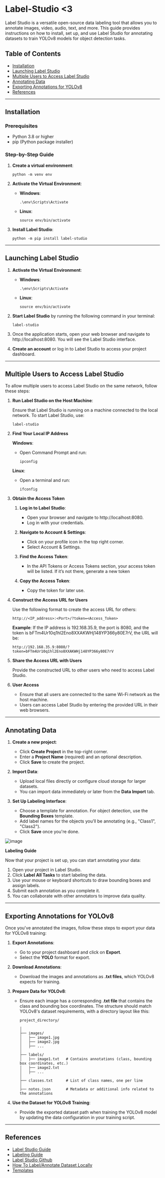 # Label-Studio <3

Label Studio is a versatile open-source data labeling tool that allows you to annotate images, video, audio, text, and more. This guide provides instructions on how to install, set up, and use Label Studio for annotating datasets to train YOLOv8 models for object detection tasks.

## Table of Contents
- [Installation](#installation)
- [Launching Label Studio](#launching-label-studio)
- [Multiple Users to Access Label Studio](#multiple-users-to-access-label-studio)
- [Annotating Data](#annotating-data)
- [Exporting Annotations for YOLOv8](#exporting-annotations-for-yolov8)
- [References](#references)

----

## Installation

### Prerequisites
- Python 3.8 or higher
- pip (Python package installer)

### Step-by-Step Guide

1. **Create a virtual environment**:
   ```
   python -m venv env
   ```
2. **Activate the Virtual Environment**:

   - **Windows**:
      ```
      .\env\Scripts\Activate
      ```
   - **Linux**:
      ```
      source env/bin/activate
      ```
3. **Install Label Studio**:
   
   ```
   python -m pip install label-studio
   ```
---
## Launching Label Studio    

1. **Activate the Virtual Environment**:

   - **Windows**:
      ```
      .\env\Scripts\Activate
      ```
   - **Linux**:
      ```
      source env/bin/activate
      ```
3. **Start Label Studio** by running the following command in your terminal:
   ```
   label-studio
   ```
4. Once the application starts, open your web browser and navigate to http://localhost:8080. You will see the Label Studio interface.
   
5. **Create an account** or log in to Label Studio to access your project dashboard.

----
## Multiple Users to Access Label Studio

To allow multiple users to access Label Studio on the same network, follow these steps:

1. **Run Label Studio on the Host Machine**:
   
   Ensure that Label Studio is running on a machine connected to the local network. To start Label Studio, use:
   ```
   label-studio
   ```
2. **Find Your Local IP Address**
   
   **Windows**:
   
   - Open Command Prompt and run:
     ```
     ipconfig
     ```
   **Linux**:

   - Open a terminal and run:
  
     ```
     ifconfig
     ```
3. **Obtain the Access Token**

   1. **Log in to Label Studio**:
      - Open your browser and navigate to http://localhost:8080.
      - Log in with your credentials.

   2. **Navigate to Account & Settings**:
      - Click on your profile icon in the top right corner.
      - Select Account & Settings.

   3. **Find the Access Token**:
      - In the API Tokens or Access Tokens section, your access token will be listed. If it’s not there, generate a new token

   4. **Copy the Access Token**:
      - Copy the token for later use.

4. **Construct the Access URL for Users**

   Use the following format to create the access URL for others:
   ```
   http://<IP_address>:<Port>/?token=<Access_Token>
   ```
   **Example**:
   If the IP address is 192.168.35.9, the port is 8080, and the token is bFTm4Ur10q1hl2Eno8XXAKWHj148YP366y80E7rV, the URL will be:
   ```
   http://192.168.35.9:8080/?token=bFTm4Ur10q1hl2Eno8XXAKWHj148YP366y80E7rV
   ```

5. **Share the Access URL with Users**
   
   Provide the constructed URL to other users who need to access Label Studio.

7. **User Access**
   - Ensure that all users are connected to the same Wi-Fi network as the host machine.
   - Users can access Label Studio by entering the provided URL in their web browsers.
   
----
## Annotating Data

1. **Create a new project**:
   - Click **Create Project** in the top-right corner.
   - Enter a **Project Name** (required) and an optional description.
   - Click **Save** to create the project.
     
2. **Import Data**:
   - Upload local files directly or configure cloud storage for larger datasets.
   - You can import data immediately or later from the **Data Import** tab.
     
3. **Set Up Labeling Interface**:
   - Choose a template for annotation. For object detection, use the **Bounding Boxes** template.
   - Add label names for the objects you’ll be annotating (e.g., "Class1", "Class2").
   - Click **Save** once you're done.
     
  ![image](https://github.com/user-attachments/assets/dc65279c-eee0-4a5f-bd6c-59c805ebbdc6)

   

**Labeling Guide**

Now that your project is set up, you can start annotating your data:
1. Open your project in Label Studio. 
2. Click **Label All Tasks** to start labeling the data.
3. Use your mouse or keyboard shortcuts to draw bounding boxes and assign labels.
4. Submit each annotation as you complete it.
5. You can collaborate with other annotators to improve data quality.

----

## Exporting Annotations for YOLOv8

Once you've annotated the images, follow these steps to export your data for YOLOv8 training:

1. **Export Annotations**:
   - Go to your project dashboard and click on **Export**.
   - Select the **YOLO** format for export.

2. **Download Annotations**:
   - Download the images and annotations as **.txt files**, which YOLOv8 expects for training.
  
3. **Prepare Data for YOLOv8**:
   - Ensure each image has a corresponding **.txt file** that contains the class and bounding box coordinates. The structure should match YOLOv8's dataset requirements, with a directory layout like this:
     ```
     project_directory/
     
     │
     ├── images/
     │   ├── image1.jpg
     │   ├── image2.jpg
     │   ├── ...
     │
     ├── labels/
     │   ├── image1.txt   # Contains annotations (class, bounding box coordinates, etc.)
     │   ├── image2.txt
     │   ├── ...
     │
     ├── classes.txt      # List of class names, one per line
     │
     ├── notes.json       # Metadata or additional info related to the annotations
     ```

5. **Use the Dataset for YOLOv8 Training**:
   - Provide the exported dataset path when training the YOLOv8 model by updating the data configuration in your training script.
  
----
## References

- [Label Studio Guide](https://labelstud.io/guide/get_started)
- [Labeling Guide](https://labelstud.io/guide/labeling)
- [Label Studio Github](https://github.com/HumanSignal/label-studio-ml-backend/blob/master/README.md)
- [How To Label/Annotate Dataset Locally](https://www.youtube.com/watch?v=LsqkawJgh68)
- [Templates](https://labelstud.io/templates/gallery_cv)



